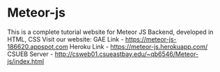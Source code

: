 # Meteor-js
This is a complete tutorial website for Meteor JS Backend, developed in HTML, CSS
Visit our website: GAE Link - https://meteor-js-186620.appspot.com
                   Heroku Link - https://meteor-js.herokuapp.com/
                   CSUEB Server - http://csweb01.csueastbay.edu/~qb6546/Meteor-js/index.html
